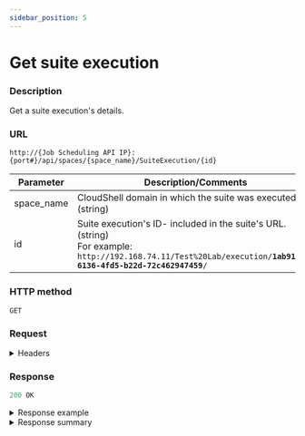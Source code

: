 ```yaml
---
sidebar_position: 5
---
```


# Get suite execution

### Description

Get a suite execution's details.

### URL

`http://{Job Scheduling API IP}:{port#}/api/spaces/{space_name}/SuiteExecution/{id}`

| Parameter | Description/Comments |
| --- | --- |
| space_name | CloudShell domain in which the suite was executed. (string) |
| id | Suite execution's ID- included in the suite's URL. (string)<br/>For example:<br/><code>ht<span>tp</span>://192.168.74.11/Test%20Lab/execution/<b>1ab91be7-6136-4fd5-b22d-72c462947459</b>/</code> |

### HTTP method

`GET`

### Request

<details>
<summary>Headers</summary>


Example header format:

`Authorization: Basic <authorization token returned from the login method>`

`Content-Type: application/json`

</details>

### Response

```javascript
200 OK
```

<details>
<summary>Response example</summary>
```javascript
{
  "id": "1ab91be7-6136-4fd5-b22d-72c462947459",
  "counter": 1,
  "suiteTemplateDescription": "",
  "createdDate": "2020-10-28T10:30:22.035Z",
  "executedByName": "admin",
  "executedByUsername": "admin",
  "suiteTemplateName": "Hardware Network Test",
  "suiteTemplateId": "b25d72e0-4f44-4b62-949c-02596196b157",
  "startedDate": "2020-10-28T10:30:31.14Z",
  "endedDate": "2020-10-28T10:31:01.43Z",
  "status": 2,
  "statusDescription": "Succeeded",
  "jobs": [
    {
      "id": "205aac56-5826-4b5e-a96a-5887b0940b40",
      "name": "job 1",
      "description": null,
      "startedDate": "2020-10-28T10:30:31.14Z",
      "endedDate": "2020-10-28T10:31:01.43Z",
      "status": 2,
      "statusDescription": "Succeeded",
      "testExecutionServerName": "My TES2",
      "blueprint": {
        "id": "0efe151f-a581-4e6d-b9e2-7473bbcf297e",
        "name": "CloudShell Sandbox Template",
        "url": "http://192.168.30.6/RM/Diagram/Index/0efe151f-a581-4e6d-b9e2-7473bbcf297e?diagramType=Topology"
      },
      "tests": [
        {
          "id": "672df5e3-e103-46ad-b324-88ca9b520c97",
          "testId": "17936298/demo_tests1/new_test (1).robot",
          "name": "new_test (1).robot",
          "path": "demo_tests1",
          "repositoryName": "ROBOT Tests",
          "result": 1,
          "resultDescription": "Passed",
          "startedDate": "2020-10-28T10:30:31.14Z",
          "endedDate": "2020-10-28T10:31:01.43Z",
          "inputs": [
            {
              "name": "additional_parameters",
              "value": ""
            }
          ],
          "errorCode": 0,
          "errorMessage": "",
          "hasReport": true
        }
      ],
      "sandbox": {
        "id": "46dccae6-88ff-47cf-9d67-f1f058a125a0",
        "name": "job 1 #1",
        "url": "http://192.168.30.6/RM/Diagram/Index/46dccae6-88ff-47cf-9d67-f1f058a125a0",
        "inputs": null
      },
      "errorCode": null,
      "errorMessage": null
    }
  ]
}
```
</details>

<details>
<summary>Response summary</summary>

<table>
<thead><th>Parameter</th><th>Description/Comments</th></thead>
<tbody>
  <tr>
    <td>id</td>
    <td>Suite execution id. (guid)</td>
  </tr>
  <tr>
    <td>counter</td>
    <td>Suite execution number. (numeric)</td>
  </tr>
  <tr>
    <td>suiteTemplateDescription</td>
    <td>Suite execution description. (string)</td>
  </tr>
  <tr>
    <td>createdDate</td>
    <td>Suite execution creation time. (ISO 8601 Date/Time format)</td>
  </tr>
  <tr>
    <td>executedByName</td>
    <td>First and Last name of the CloudShell user who executed the suite. (ISO 8601 Date/Time format)</td>
  </tr>
  <tr>
    <td>executedByUserName</td>
    <td>CloudShell username who executed the suite. (string)</td>
  </tr>
  <tr>
    <td>suiteTemplateName</td>
    <td>Suite template name. (string)</td>
  </tr>
  <tr>
    <td>suiteTemplateId</td>
    <td>Suite template id - included in the suite's URL. (guid)</td>
  </tr>
  <tr>
    <td>startedDate</td>
    <td>Suite execution start time. (ISO 8601 Date/Time format)</td>
  </tr>
  <tr>
    <td>endedDate</td>
    <td>Suite execution completion time. (ISO 8601 Date/Time format)</td>
  </tr>
  <tr>
    <td>status</td>
    <td>Suite execution status code. (numeric)<br/>
    For details, see [Statuses and results](./jss-rest-api-response-codes).</td>
  </tr>
  <tr>
    <td>statusDescription</td>
    <td>Suite execution status description. (string)<br/>
    For details, see [Statuses and results](./jss-rest-api-response-codes).</td>
  </tr>
  <tr>
    <td>jobs</td>
    <td>
    Job details:<br/>
      - **id**: Job ID. (guid)
      - **name**: Job name. (string)
      - **description**: Job description, if defined. (string)
      - **startedDate**: Job execution start time. (ISO 8601 Date/Time format)
      - **endedDate**: Job execution completion time. (ISO 8601 Date/Time format)
      - **status**: Job status code. (numeric) For details, see [Statuses and results](./jss-rest-api-response-codes).
      - **statusDescription**: Job status description. (string) For details, see [Statuses and results](./jss-rest-api-response-codes).
      - **testExecutionServerName**: Test Execution Service that handled the suite's execution. (string)
      - **blueprint**: Details of the job's blueprint.
        - **id**: Blueprint ID - included in the blueprint's URL. (guid)
            <br/>
            For example:
            <br/>
            http://192.168.30.6/RM/Diagram/Index/<b>0efe151f-a581-4e6d-b9e2-7473bbcf297e</b>?diagramType=Topology
        - **Name**: Blueprint name. (string)
        - **URL**: Blueprint URL. (string)
      - **tests**: Details of the job's tests.
        - **id**: Unique id of the test’s execution. (guid)
        - **testID**: Test path on the online test repository. (string)
        - **name**: Test name. (string)
        - **path**: Test's folder path on the online test repository. (string)
        - **repositoryName**: Name of online repository containing the test. (string)
        - **result**: Test result code. (numeric) For details, see [Statuses and results](./jss-rest-api-response-codes).
        - **resultDescription**: Test result description. (string) For details, see [Statuses and results](./jss-rest-api-response-codes).
        - **startedDate**: Test execution start time. (ISO 8601 Date/Time format)
        - **EndedDate**: Test execution completion time. (ISO 8601 Date/Time format)
        - **Inputs**: Details about the test's inputs:
          - **name**: Input name. (string)
          - **Value**: Input value, if defined. (string)
        - **errorCode**: Test error code. (numeric) For details, see [Statuses and results](./jss-rest-api-response-codes).
        - **errorMessage**: Test error message. (string) For details, see [Statuses and results](./jss-rest-api-response-codes).
        - **hasReport**: Test report, if generated. (bool)
      - **sandbox**: Details about the sandbox spun up for the job's execution.
        - **id**: Sandbox ID - included in the sandbox URL. (guid)
        - **name**: Sandbox name, comosed of job name, dash and job execution number. (string) For example: "job 1 #1"
        - **url**: Sandbox URL. (string)
        - **inputs**: Sandbox inputs, if defined. (string)
      - **errorCode**: Job error code. (numeric) For details, see [Statuses and results](./jss-rest-api-response-codes).
      - **errorMessage**: Job error message. (string) For details, see [Statuses and results](./jss-rest-api-response-codes).
    </td>
  </tr>
</tbody>
</table>
</details>